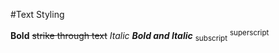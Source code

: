 #Text Styling

**Bold**
~~strike through text~~
*Italic*
***Bold and Italic***
<sub>subscript</sub>
<sup>superscript</sup>

